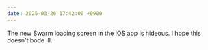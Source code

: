 ```yaml
---
date: 2025-03-26 17:42:00 +0900
---
```


The new Swarm loading screen in the iOS app is hideous. I hope this doesn't bode ill.
